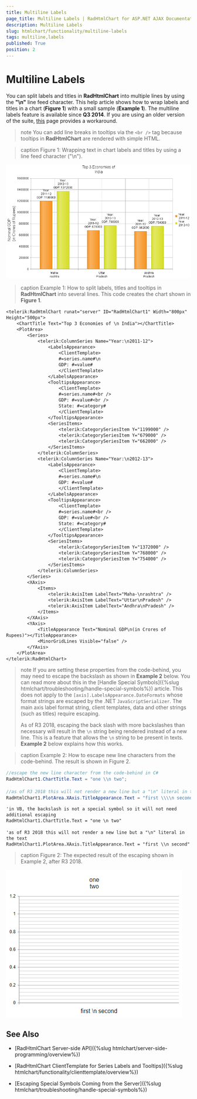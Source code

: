 ```yaml
---
title: Multiline Labels
page_title: Multiline Labels | RadHtmlChart for ASP.NET AJAX Documentation
description: Multiline Labels
slug: htmlchart/functionality/multiline-labels
tags: multiline,labels
published: True
position: 2
---
```


# Multiline Labels

You can split labels and titles in **RadHtmlChart** into multiple lines by using the **"\n"** line feed character. This help article shows how to wrap labels and titles in a chart (**Figure 1**) with a small sample (**Example 1**). The multiline labels feature is available since **Q3 2014**. If you are using an older version of the suite, [this]( http://feedback.telerik.com/Project/108/Feedback/Details/38633) page provides a workaround.

>note You can add line breaks in tooltips via the `<br />` tag because tooltips in **RadHtmlChart** are rendered with simple HTML.

>caption Figure 1: Wrapping text in chart labels and titles by using a line feed character ("\n").

![htmlchart-multiline-labels](images/htmlchart-multiline-labels.png)

>caption Example 1: How to split labels, titles and tooltips in **RadHtmlChart** into several lines. This code creates the chart shown in **Figure 1**.

````ASP.NET
<telerik:RadHtmlChart runat="server" ID="RadHtmlChart1" Width="800px" Height="500px">
	<ChartTitle Text="Top 3 Economies of \n India"></ChartTitle>
	<PlotArea>
		<Series>
			<telerik:ColumnSeries Name="Year:\n2011-12">
				<LabelsAppearance>
					<ClientTemplate>
					#=series.name#\n
					GDP: #=value#
					</ClientTemplate>
				</LabelsAppearance>
				<TooltipsAppearance>
					<ClientTemplate>
					#=series.name#<br />
					GDP: #=value#<br />
					State: #=category#
					</ClientTemplate>
				</TooltipsAppearance>
				<SeriesItems>
					<telerik:CategorySeriesItem Y="1199000" />
					<telerik:CategorySeriesItem Y="679000" />
					<telerik:CategorySeriesItem Y="662000" />
				</SeriesItems>
			</telerik:ColumnSeries>
			<telerik:ColumnSeries Name="Year:\n2012-13">
				<LabelsAppearance>
					<ClientTemplate>
					#=series.name#\n
					GDP: #=value#
					</ClientTemplate>
				</LabelsAppearance>
				<TooltipsAppearance>
					<ClientTemplate>
					#=series.name#<br />
					GDP: #=value#<br />
					State: #=category#
					</ClientTemplate>
				</TooltipsAppearance>
				<SeriesItems>
					<telerik:CategorySeriesItem Y="1372000" />
					<telerik:CategorySeriesItem Y="768000" />
					<telerik:CategorySeriesItem Y="754000" />
				</SeriesItems>
			</telerik:ColumnSeries>
		</Series>
		<XAxis>
			<Items>
				<telerik:AxisItem LabelText="Maha-\nrashtra" />
				<telerik:AxisItem LabelText="Uttar\nPradesh" />
				<telerik:AxisItem LabelText="Andhra\nPradesh" />
			</Items>
		</XAxis>
		<YAxis>
			<TitleAppearance Text="Nominal GDP\n(in Crores of Rupees)"></TitleAppearance>
			<MinorGridLines Visible="false" />
		</YAxis>
	</PlotArea>
</telerik:RadHtmlChart>
````


>note If you are setting these properties from the code-behind, you may need to escape the backslash as shown in **Example 2** below. You can read more about this in the [Handle Special Symbols]({%slug htmlchart/troubleshooting/handle-special-symbols%}) article. This does not apply to the `[axis].LabelsAppearance.DateFormats` whose format strings are escaped by the .NET `JavaScriptSerializer`. The main axis label format string, client templates, data and other strings (such as titles) require escaping.
>
>As of R3 2018, escaping the back slash with more backslashes than necessary will result in the `\n` string being rendered instead of a new line. This is a feature that allows the `\n` string to be present in texts. **Example 2** below explains how this works.

>caption Example 2: How to escape new line characters from the code-behind. The result is shown in Figure 2.

````C#
//escape the new line character from the code-behind in C#
RadHtmlChart1.ChartTitle.Text = "one \\n two";

//as of R3 2018 this will not render a new line but a "\n" literal in the text
RadHtmlChart1.PlotArea.XAxis.TitleAppearance.Text = "first \\\\n second";
````
````VB
'in VB, the backslash is not a special symbol so it will not need additional escaping
RadHtmlChart1.ChartTitle.Text = "one \n two" 

'as of R3 2018 this will not render a new line but a "\n" literal in the text
RadHtmlChart1.PlotArea.XAxis.TitleAppearance.Text = "first \\n second" 
````

>caption Figure 2: The expected result of the escaping shown in Example 2, after R3 2018.

![htmlchart-multiline-labels](images/escaping-new-line-symbols.png)

## See Also

 * [RadHtmlChart Server-side API]({%slug htmlchart/server-side-programming/overview%})

 * [RadHtmlChart ClientTemplate for Series Labels and Tooltips]({%slug htmlchart/functionality/clienttemplate/overview%})

 * [Escaping Special Symbols Coming from the Server]({%slug htmlchart/troubleshooting/handle-special-symbols%})
